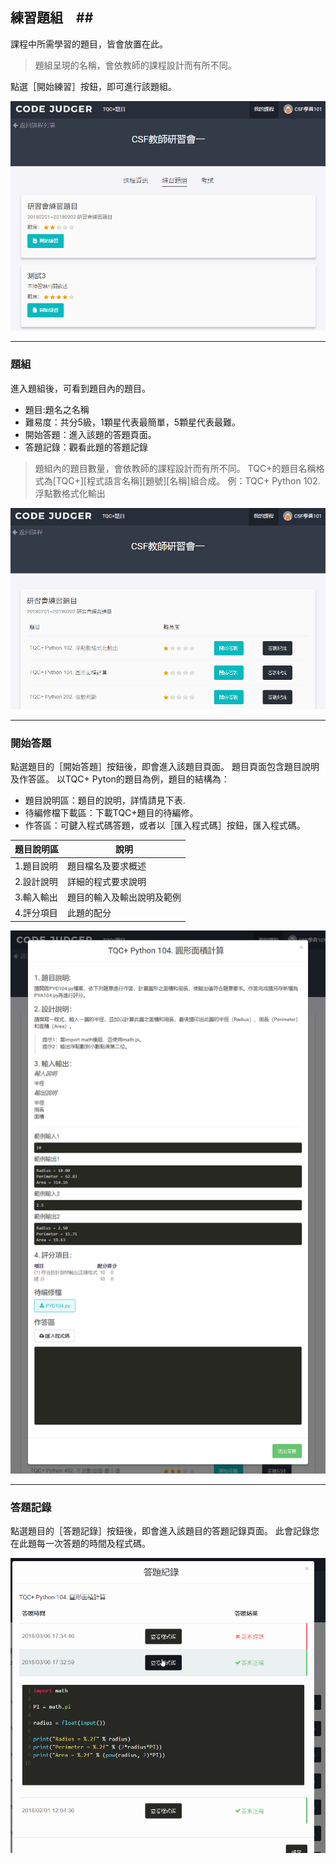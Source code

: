 ## 練習題組　##

課程中所需學習的題目，皆會放置在此。

> 題組呈現的名稱，會依教師的課程設計而有所不同。

點選［開始練習］按鈕，即可進行該題組。

![](/assets/cjmds01myclass-02-exercises-01.png)

---

### 題組 ### 

進入題組後，可看到題目內的題目。

* 題目:題名之名稱
* 難易度：共分5級，1顆星代表最簡單，5顆星代表最難。
* 開始答題：進入該題的答題頁面。
* 答題記錄：觀看此題的答題記錄

> 題組內的題目數量，會依教師的課程設計而有所不同。
 TQC+的題目名稱格式為[TQC+][程式語言名稱][題號][名稱]組合成。
例：TQC+ Python 102. 浮點數格式化輸出

![](/assets/cjmds01myclass-02-exercises-02.png)

---

### 開始答題 ### 

點選題目的［開始答題］按鈕後，即會進入該題目頁面。
題目頁面包含題目說明及作答區。
以TQC+ Pyton的題目為例，題目的結構為：
* 題目說明區：題目的說明，詳情請見下表.
* 待編修檔下載區：下載TQC+題目的待編修。
* 作答區：可鍵入程式碼答題，或者以［匯入程式碼］按鈕，匯入程式碼。

| 題目說明區 | 說明                      |
| --------- | ------------------------- |
| 1.題目說明 | 題目檔名及要求概述         |
| 2.設計說明 | 詳細的程式要求說明         |
| 3.輸入輸出 | 題目的輸入及輸出說明及範例  |
| 4.評分項目 | 此題的配分                |


![](/assets/cjmds01myclass-02-exercises-03.png)

---

### 答題記錄 ### 

點選題目的［答題記錄］按鈕後，即會進入該題目的答題記錄頁面。
此會記錄您在此題每一次答題的時間及程式碼。

![](/assets/TEST.gif)
